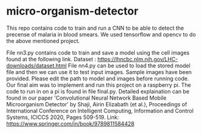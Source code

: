# micro-organism-detector

This repo contains code to train and run a CNN to be able to detect the precense of malaria in blood smears.
We used  tensorflow and opencv to do the above mentioned  project.

File nn3.py contains code to train and save a model using the cell images found at the following link.
Dataset : https://lhncbc.nlm.nih.gov/LHC-downloads/dataset.html
File nn4.py can be used to load the stored model file and then we can use it to test input images. Sample images have been provided. Please edit the path to model and images before running code. 
Our final aim was to implement and run this project on a raspberry pi. The code to run in on a pi is found in file final.py. 
Detailed explaination can be found in our paper 'Convolutional Neural Network Based Mobile Microorganism Detector' by Shaji, Airin Elizabath (et al.), Proceedings of International Conference on Intelligent Computing, Information and Control Systems, ICICCS 2020, Pages 509-519. Link: https://www.springer.com/in/book/9789811584428
